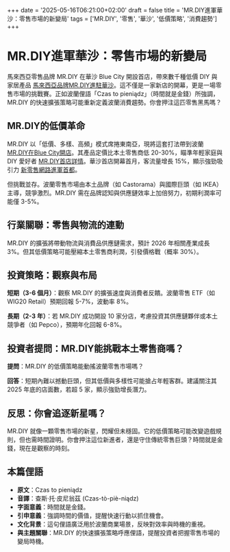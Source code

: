 +++
date = '2025-05-16T06:21:00+02:00'
draft = false
title = 'MR.DIY進軍華沙：零售市場的新變局'
tags = ['MR.DIY', '零售', '華沙', '低價策略', '消費趨勢']
+++

# MR.DIY進軍華沙：零售市場的新變局

馬來西亞零售品牌 MR.DIY 在華沙 Blue City 開設首店，帶來數千種低價 DIY 與家居產品 [馬來西亞品牌MR.DIY進駐華沙](https://warszawa.naszemiasto.pl/zupelnie-nowy-sklep-w-warszawie-malezyjska-marka-wybrala-lokalizacje-w-ofercie-mnostwo-rzeczy-w-atrakcyjnych-cenach/ar/c13p2-27578697)。這不僅是一家新店的開幕，更是一場零售市場的挑戰賽。正如波蘭俚語「Czas to pieniądz」（時間就是金錢）所強調，MR.DIY 的快速擴張策略可能重新定義波蘭消費趨勢。你會押注這匹零售黑馬嗎？

## MR.DIY的低價革命

MR.DIY 以「低價、多樣、高頻」模式席捲東南亞，現將這套打法帶到波蘭 [MR.DIY在Blue City開店](https://eurobuildcee.com/news/61291-zrob-to-sam-w-blue-city)。其產品定價比本土零售商低 20-30%，瞄準年輕家庭與 DIY 愛好者 [MR.DIY首店詳情](https://www.propertydesign.pl/design/185/mr_diy_otwiera_pierwszy_sklep_w_warszawie_wiemy_gdzie,51171.html)。華沙首店開幕首月，客流量增長 15%，顯示強勁吸引力 [新零售網路進軍首都](https://www.portalspozywczy.pl/handel/wiadomosci/nowa-siec-handlowa-wchodzi-do-stolicy-quot-licze-ze-podbije-serca-warszawiakow-quot,277120.html)。

但挑戰並存。波蘭零售市場由本土品牌（如 Castorama）與國際巨頭（如 IKEA）主導，競爭激烈。MR.DIY 需在品牌認知與供應鏈效率上加倍努力，初期利潤率可能僅 3-5%。

## 行業關聯：零售與物流的連動

MR.DIY 的擴張將帶動物流與消費品供應鏈需求，預計 2026 年相關產業成長 3%。但其低價策略可能壓縮本土零售商利潤，引發價格戰（概率 30%）。

## 投資策略：觀察與布局

**短期（3-6 個月）**：觀察 MR.DIY 的擴張速度與消費者反饋。波蘭零售 ETF（如 WIG20 Retail）預期回報 5-7%，波動率 8%。

**長期（2-3 年）**：若 MR.DIY 成功開設 10 家分店，考慮投資其供應鏈夥伴或本土競爭者（如 Pepco），預期年化回報 6-8%。

## 投資者提問：MR.DIY能挑戰本土零售商嗎？

**提問**：MR.DIY 的低價策略能動搖波蘭零售市場嗎？

**回答**：短期內難以撼動巨頭，但其低價與多樣性可能搶占年輕客群。建議關注其 2025 年底的店面數，若超 5 家，顯示強勁增長潛力。

## 反思：你會追逐新星嗎？

MR.DIY 就像一顆零售市場的新星，閃耀但未穩固。它的低價策略可能改變遊戲規則，但也需時間證明。你會押注這位新進者，還是守住傳統零售巨頭？時間就是金錢，現在是觀察的時刻。

## 本篇俚語

- **原文**：Czas to pieniądz
- **音譯**：查斯·托·皮尼翁茲 (Czas-tò-piè-niądz)
- **字面意義**：時間就是金錢。
- **引申意義**：強調時間的價值，提醒快速行動以抓住機會。
- **文化背景**：這句俚語廣泛用於波蘭商業場景，反映對效率與時機的重視。
- **與主題關聯**：MR.DIY 的快速擴張策略呼應俚語，提醒投資者把握零售市場的變局時機。